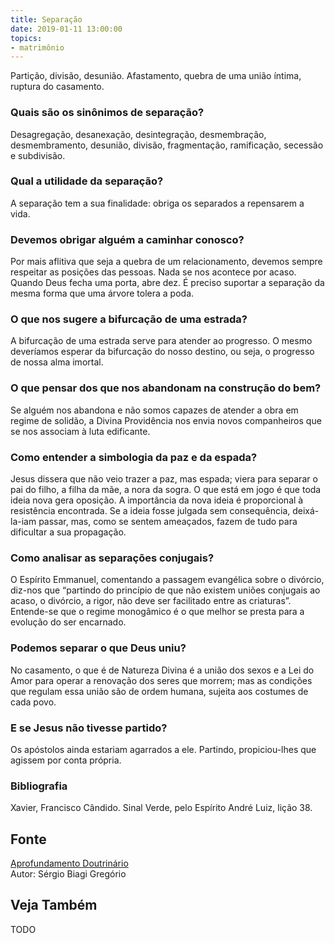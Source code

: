 ```yaml
---
title: Separação
date: 2019-01-11 13:00:00
topics: 
- matrimônio
---
```


Partição, divisão, desunião. Afastamento, quebra de uma união íntima,
ruptura do casamento.

### Quais são os sinônimos de separação?
Desagregação, desanexação, desintegração, desmembração, desmembramento,
desunião, divisão, fragmentação, ramificação, secessão e subdivisão.

### Qual a utilidade da separação?
A separação tem a sua finalidade: obriga os separados a repensarem a
vida.

### Devemos obrigar alguém a caminhar conosco?
Por mais aflitiva que seja a quebra de um relacionamento, devemos sempre
respeitar as posições das pessoas. Nada se nos acontece por acaso.
Quando Deus fecha uma porta, abre dez. É preciso suportar a separação da
mesma forma que uma árvore tolera a poda.

### O que nos sugere a bifurcação de uma estrada?
A bifurcação de uma estrada serve para atender ao progresso. O mesmo
deveríamos esperar da bifurcação do nosso destino, ou seja, o progresso
de nossa alma imortal.

### O que pensar dos que nos abandonam na construção do bem?
Se alguém nos abandona e não somos capazes de atender a obra em regime
de solidão, a Divina Providência nos envia novos companheiros que se nos
associam à luta edificante.

### Como entender a simbologia da paz e da espada?
Jesus dissera que não veio trazer a paz, mas espada; viera para separar
o pai do filho, a filha da mãe, a nora da sogra. O que está em jogo é
que toda ideia nova gera oposição. A importância da nova ideia é
proporcional à resistência encontrada. Se a ideia fosse julgada sem
consequência, deixá-la-iam passar, mas, como se sentem ameaçados, fazem
de tudo para dificultar a sua propagação.

### Como analisar as separações conjugais?
O Espírito Emmanuel, comentando a passagem evangélica sobre o divórcio,
diz-nos que “partindo do princípio de que não existem uniões conjugais
ao acaso, o divórcio, a rigor, não deve ser facilitado entre as
criaturas”. Entende-se que o regime monogâmico é o que melhor se presta
para a evolução do ser encarnado.

### Podemos separar o que Deus uniu?
No casamento, o que é de Natureza Divina é a união dos sexos e a Lei do
Amor para operar a renovação dos seres que morrem; mas as condições que
regulam essa união são de ordem humana, sujeita aos costumes de cada
povo.

### E se Jesus não tivesse partido?
Os apóstolos ainda estariam agarrados a ele. Partindo, propiciou-lhes
que agissem por conta própria.


### Bibliografia
Xavier, Francisco Cândido. Sinal Verde, pelo Espírito André Luiz,
lição 38.

## Fonte
[Aprofundamento Doutrinário](https://sites.google.com/view/aprofundamentodoutrinario/separação)  
Autor: Sérgio Biagi Gregório



## Veja Também
TODO


